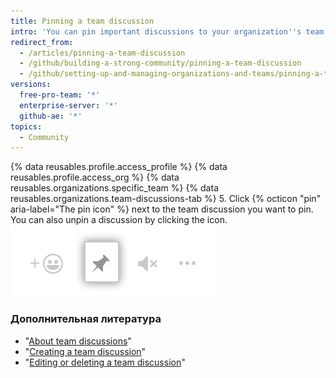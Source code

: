 ```yaml
---
title: Pinning a team discussion
intro: 'You can pin important discussions to your organization''s team pages for easy reference, and unpin discussions that are no longer relevant.'
redirect_from:
  - /articles/pinning-a-team-discussion
  - /github/building-a-strong-community/pinning-a-team-discussion
  - /github/setting-up-and-managing-organizations-and-teams/pinning-a-team-discussion
versions:
  free-pro-team: '*'
  enterprise-server: '*'
  github-ae: '*'
topics:
  - Community
---
```


{% data reusables.profile.access_profile %}
{% data reusables.profile.access_org %}
{% data reusables.organizations.specific_team %}
{% data reusables.organizations.team-discussions-tab %}
5. Click {% octicon "pin" aria-label="The pin icon" %} next to the team discussion you want to pin. You can also unpin a discussion by clicking the icon. ![Pin a discussion](/assets/images/help/projects/pin-discussion-button.png)

### Дополнительная литература

  - "[About team discussions](/organizations/collaborating-with-your-team/about-team-discussions)"
  - "[Creating a team discussion](/organizations/collaborating-with-your-team/creating-a-team-discussion)"
  - "[Editing or deleting a team discussion](/organizations/collaborating-with-your-team/editing-or-deleting-a-team-discussion)"
